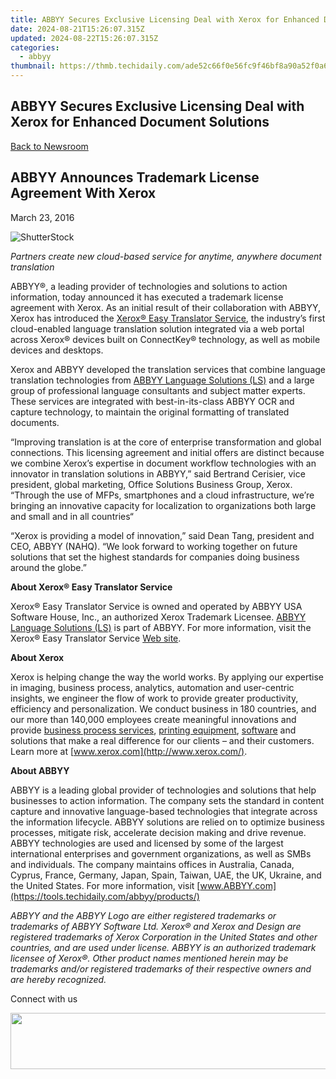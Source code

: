 ```yaml
---
title: ABBYY Secures Exclusive Licensing Deal with Xerox for Enhanced Document Solutions
date: 2024-08-21T15:26:07.315Z
updated: 2024-08-22T15:26:07.315Z
categories:
  - abbyy
thumbnail: https://thmb.techidaily.com/ade52c66f0e56fc9f46bf8a90a52f0a6d57269829cd3f5e819633e97b2be938d.jpg
---
```


## ABBYY Secures Exclusive Licensing Deal with Xerox for Enhanced Document Solutions

[Back to Newsroom](https://tools.techidaily.com/abbyy/products/)

## ABBYY Announces Trademark License Agreement With Xerox

March 23, 2016

![ShutterStock](https://content.abbyy.com/-/media/project/abbyy/abbyy/branchtemplates/shutterstock_1272462163_1296-x-729.jpg?h=729&iar=0&w=1296)

_Partners create new cloud-based service for anytime, anywhere document translation_

ABBYY®, a leading provider of technologies and solutions to action information, today announced it has executed a trademark license agreement with Xerox. As an initial result of their collaboration with ABBYY, Xerox has introduced the [Xerox® Easy Translator Service](http://www.xeroxtranslates.com), the industry’s first cloud-enabled language translation solution integrated via a web portal across Xerox® devices built on ConnectKey® technology, as well as mobile devices and desktops.

Xerox and ABBYY developed the translation services that combine language translation technologies from [ABBYY Language Solutions (LS)](http://www.abbyy-ls.com/) and a large group of professional language consultants and subject matter experts. These services are integrated with best-in-its-class ABBYY OCR and capture technology, to maintain the original formatting of translated documents.

“Improving translation is at the core of enterprise transformation and global connections. This licensing agreement and initial offers are distinct because we combine Xerox’s expertise in document workflow technologies with an innovator in translation solutions in ABBYY,” said Bertrand Cerisier, vice president, global marketing, Office Solutions Business Group, Xerox. “Through the use of MFPs, smartphones and a cloud infrastructure, we’re bringing an innovative capacity for localization to organizations both large and small and in all countries“

“Xerox is providing a model of innovation,” said Dean Tang, president and CEO, ABBYY (NAHQ). “We look forward to working together on future solutions that set the highest standards for companies doing business around the globe.”

**About Xerox® Easy Translator Service**

Xerox® Easy Translator Service is owned and operated by ABBYY USA Software House, Inc., an authorized Xerox Trademark Licensee. [ABBYY Language Solutions (LS)](http://abbyy-ls.com) is part of ABBYY. For more information, visit the Xerox® Easy Translator Service [Web site](http://xeroxtranslates.com).

**About Xerox**

Xerox is helping change the way the world works. By applying our expertise in imaging, business process, analytics, automation and user-centric insights, we engineer the flow of work to provide greater productivity, efficiency and personalization. We conduct business in 180 countries, and our more than 140,000 employees create meaningful innovations and provide [business process services](https://www.xerox.com/en-us/services#service-business%5Fprocess), [printing equipment](http://www.office.xerox.com/digital-printing-equipment/enus.html), [software](http://www.office.xerox.com/software-solutions/enus.html) and solutions that make a real difference for our clients – and their customers. Learn more at [www.xerox.com](http://www.xerox.com/).

**About ABBYY**

ABBYY is a leading global provider of technologies and solutions that help businesses to action information. The company sets the standard in content capture and innovative language-based technologies that integrate across the information lifecycle. ABBYY solutions are relied on to optimize business processes, mitigate risk, accelerate decision making and drive revenue. ABBYY technologies are used and licensed by some of the largest international enterprises and government organizations, as well as SMBs and individuals. The company maintains offices in Australia, Canada, Cyprus, France, Germany, Japan, Spain, Taiwan, UAE, the UK, Ukraine, and the United States. For more information, visit [www.ABBYY.com](https://tools.techidaily.com/abbyy/products/)

_ABBYY and the ABBYY Logo are either registered trademarks or trademarks of ABBYY Software Ltd. Xerox® and Xerox and Design are registered trademarks of Xerox Corporation in the United States and other countries, and are used under license. ABBYY is an authorized trademark licensee of Xerox®. Other product names mentioned herein may be trademarks and/or registered trademarks of their respective owners and are hereby recognized._

  
Connect with us

<ins class="adsbygoogle"
     style="display:block"
     data-ad-format="autorelaxed"
     data-ad-client="ca-pub-7571918770474297"
     data-ad-slot="1223367746"></ins>



<ins class="adsbygoogle"
     style="display:block"
     data-ad-client="ca-pub-7571918770474297"
     data-ad-slot="8358498916"
     data-ad-format="auto"
     data-full-width-responsive="true"></ins>

<!-- affiliate ads begin -->
<a href="https://united.elfm.net/c/5597632/517826/4704" target="_top" id="517826"><img src="//a.impactradius-go.com/display-ad/4704-517826" border="0" alt="" width="728" height="90"/></a><img height="0" width="0" src="https://united.elfm.net/i/5597632/517826/4704" style="position:absolute;visibility:hidden;" border="0" />
<!-- affiliate ads end -->